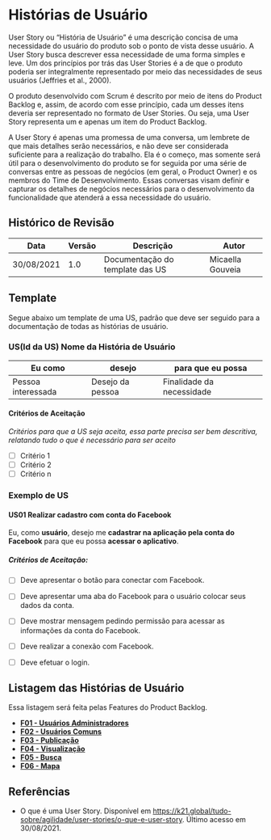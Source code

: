 # Histórias de Usuário

User Story ou “História de Usuário” é uma descrição concisa de uma necessidade do usuário do produto sob o ponto de vista desse usuário. A User Story busca descrever essa necessidade de uma forma simples e leve. Um dos princípios por trás das User Stories é a de que o produto poderia ser integralmente representado por meio das necessidades de seus usuários (Jeffries et al., 2000).

O produto desenvolvido com Scrum é descrito por meio de itens do Product Backlog e, assim, de acordo com esse princípio, cada um desses itens deveria ser representado no formato de User Stories. Ou seja, uma User Story representa um e apenas um item do Product Backlog.

A User Story é apenas uma promessa de uma conversa, um lembrete de que mais detalhes serão necessários, e não deve ser considerada suficiente para a realização do trabalho. Ela é o começo, mas somente será útil para o desenvolvimento do produto se for seguida por uma série de conversas entre as pessoas de negócios (em geral, o Product Owner) e os membros do Time de Desenvolvimento. Essas conversas visam definir e capturar os detalhes de negócios necessários para o desenvolvimento da funcionalidade que atenderá a essa necessidade do usuário.

## Histórico de Revisão
| Data | Versão | Descrição | Autor |
|------|--------|-----------|-------|
| 30/08/2021 | 1.0 | Documentação do template das US | Micaella Gouveia |

## Template

Segue abaixo um template de uma US, padrão que deve ser seguido para a documentação de todas as histórias de usuário.

### **US(Id da US) Nome da História de Usuário**
| Eu como | desejo | para que eu possa |
|---------|--------|-------------------|
| Pessoa interessada | Desejo da pessoa | Finalidade da necessidade |

#### **Critérios de Aceitação**
*Critérios para que a US seja aceita, essa parte precisa ser bem descritiva, relatando tudo o que é necessário para ser aceito*
- [ ] Critério 1
- [ ] Critério 2
- [ ] Critério n

### Exemplo de US
#### US01 Realizar cadastro com conta do Facebook
Eu, como **usuário**, desejo me **cadastrar na aplicação pela conta do Facebook** para que eu possa **acessar o aplicativo**.

##### **Critérios de Aceitação:**

- [ ] Deve apresentar o botão para conectar com Facebook.
- [ ] Deve apresentar uma aba do Facebook para o usuário colocar seus dados da conta.
- [ ] Deve mostrar mensagem pedindo permissão para acessar as informações da conta do Facebook.
- [ ] Deve realizar a conexão com Facebook.
- [ ] Deve efetuar o login.


## Listagem das Histórias de Usuário
Essa listagem será feita pelas Features do Product Backlog.

- [**F01 - Usuários Administradores**](US/F01.md)
- [**F02 - Usuários Comuns**](US/F02.md)
- [**F03 - Publicação**](US/F03.md)
- [**F04 - Visualização**](US/F04.md)
- [**F05 - Busca**](US/F05.md)
- [**F06 - Mapa**](US/F06.md)

## Referências
* O que é uma User Story. Disponível em <https://k21.global/tudo-sobre/agilidade/user-stories/o-que-e-user-story>. Último acesso em 30/08/2021.